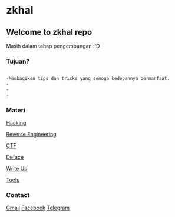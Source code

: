 # zkhal

## Welcome to zkhal repo
Masih dalam tahap pengembangan :'D

### Tujuan?
```markdown

-Membagikan tips dan tricks yang semoga kedepannya bermanfaat.
-
-
-

```

### Materi

[Hacking](url)

[Reverse Engineering](url)

[CTF](url)

[Deface](url)

[Write Up](url)

[Tools](url)


### Contact

[Gmail](url)                 [Facebook](url)              [Telegram](url)
